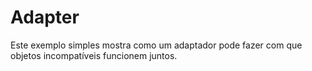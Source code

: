 # Adapter

Este exemplo simples mostra como um adaptador pode fazer com que objetos incompatíveis funcionem juntos.